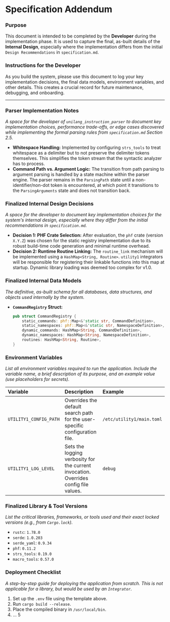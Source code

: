 # Specification Addendum

### Purpose
This document is intended to be completed by the **Developer** during the implementation phase. It is used to capture the final, as-built details of the **Internal Design**, especially where the implementation differs from the initial `Design Recommendations` in `specification.md`.

### Instructions for the Developer
As you build the system, please use this document to log your key implementation decisions, the final data models, environment variables, and other details. This creates a crucial record for future maintenance, debugging, and onboarding.

---

### Parser Implementation Notes
*A space for the developer of `unilang_instruction_parser` to document key implementation choices, performance trade-offs, or edge cases discovered while implementing the formal parsing rules from `specification.md` Section 2.5.*

-   **Whitespace Handling:** Implemented by configuring `strs_tools` to treat whitespace as a delimiter but to not preserve the delimiter tokens themselves. This simplifies the token stream that the syntactic analyzer has to process.
-   **Command Path vs. Argument Logic:** The transition from path parsing to argument parsing is handled by a state machine within the parser engine. The parser remains in the `ParsingPath` state until a non-identifier/non-dot token is encountered, at which point it transitions to the `ParsingArguments` state and does not transition back.

### Finalized Internal Design Decisions
*A space for the developer to document key implementation choices for the system's internal design, especially where they differ from the initial recommendations in `specification.md`.*

-   **Decision 1: PHF Crate Selection:** After evaluation, the `phf` crate (version `X.Y.Z`) was chosen for the static registry implementation due to its robust build-time code generation and minimal runtime overhead.
-   **Decision 2: Runtime Routine Linking:** The `routine_link` mechanism will be implemented using a `HashMap<String, Routine>`. `utility1` integrators will be responsible for registering their linkable functions into this map at startup. Dynamic library loading was deemed too complex for v1.0.

### Finalized Internal Data Models
*The definitive, as-built schema for all databases, data structures, and objects used internally by the system.*

-   **`CommandRegistry` Struct:**
    ```rust
    pub struct CommandRegistry {
        static_commands: phf::Map<&'static str, CommandDefinition>,
        static_namespaces: phf::Map<&'static str, NamespaceDefinition>,
        dynamic_commands: HashMap<String, CommandDefinition>,
        dynamic_namespaces: HashMap<String, NamespaceDefinition>,
        routines: HashMap<String, Routine>,
    }
    ```

### Environment Variables
*List all environment variables required to run the application. Include the variable name, a brief description of its purpose, and an example value (use placeholders for secrets).*

| Variable | Description | Example |
| :--- | :--- | :--- |
| `UTILITY1_CONFIG_PATH` | Overrides the default search path for the user-specific configuration file. | `/etc/utility1/main.toml` |
| `UTILITY1_LOG_LEVEL` | Sets the logging verbosity for the current invocation. Overrides config file values. | `debug` |

### Finalized Library & Tool Versions
*List the critical libraries, frameworks, or tools used and their exact locked versions (e.g., from `Cargo.lock`).*

-   `rustc`: `1.78.0`
-   `serde`: `1.0.203`
-   `serde_yaml`: `0.9.34`
-   `phf`: `0.11.2`
-   `strs_tools`: `0.19.0`
-   `macro_tools`: `0.57.0`

### Deployment Checklist
*A step-by-step guide for deploying the application from scratch. This is not applicable for a library, but would be used by an `Integrator`.*

1.  Set up the `.env` file using the template above.
2.  Run `cargo build --release`.
3.  Place the compiled binary in `/usr/local/bin`.
4.  ...
5